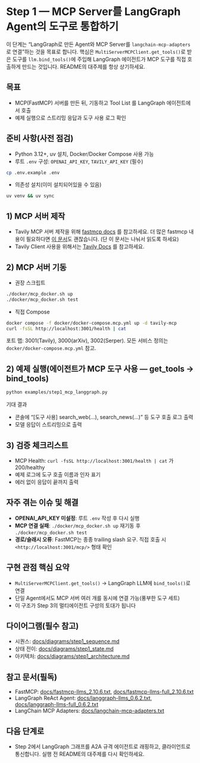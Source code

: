 # Step 1 — MCP Server를 LangGraph Agent의 도구로 통합하기

이 단계는 “LangGraph로 만든 Agent와 MCP Server를 `langchain-mcp-adapters`로 연결”하는 것을 목표로 합니다. 핵심은 `MultiServerMCPClient.get_tools()`로 받은 도구를 `llm.bind_tools()`에 주입해 LangGraph 에이전트가 MCP 도구를 직접 호출하게 만드는 것입니다. README의 대주제를 항상 상기하세요.

## 목표

- MCP(FastMCP) 서버를 만든 뒤, 기동하고 Tool List 를 LangGraph 에이전트에서 호출
- 예제 실행으로 스트리밍 응답과 도구 사용 로그 확인

## 준비 사항(사전 점검)

- Python 3.12+, uv 설치, Docker/Docker Compose 사용 가능
- 루트 `.env` 구성: `OPENAI_API_KEY`, `TAVILY_API_KEY` (필수)

```bash
cp .env.example .env
```

- 의존성 설치(이미 설치되어있을 수 있음)

```bash
uv venv && uv sync
```

## 1) MCP 서버 제작

- Tavily MCP 서버 제작을 위해 [fastmcp docs](/docs/fastmcp-llms_2.11.0.txt) 를 참고하세요.
  더 많은 fastmcp 내용이 필요하다면 [이 문서](/docs/fastmcp-llms-full_2.11.0.txt)도 괜찮습니다. (단 이 문서는 나눠서 읽도록 하세요)
- Tavily Client 사용을 위해서는 [Tavily Docs](/docs/tavily_pyton_docs.md) 를 참고하세요.

## 2) MCP 서버 기동

- 권장 스크립트

```bash
./docker/mcp_docker.sh up
./docker/mcp_docker.sh test
```

- 직접 Compose

```bash
docker compose -f docker/docker-compose.mcp.yml up -d tavily-mcp
curl -fsSL http://localhost:3001/health | cat
```

포트 맵: 3001(Tavily), 3000(arXiv), 3002(Serper). 모든 서비스 정의는 `docker/docker-compose.mcp.yml` 참고.

## 2) 예제 실행(에이전트가 MCP 도구 사용 — get_tools → bind_tools)

```bash
python examples/step1_mcp_langgraph.py
```

기대 결과

- 콘솔에 “[도구 사용] search_web(...), search_news(...)” 등 도구 호출 로그 출력
- 모델 응답이 스트리밍으로 출력

## 3) 검증 체크리스트

- MCP Health: `curl -fsSL http://localhost:3001/health | cat` 가 200/healthy
- 예제 로그에 도구 호출 이름과 인자 표기
- 에러 없이 응답이 끝까지 출력

## 자주 겪는 이슈 및 해결

- **OPENAI_API_KEY 미설정**: 루트 `.env` 작성 후 다시 실행
- **MCP 연결 실패**: `./docker/mcp_docker.sh up` 재기동 후 `./docker/mcp_docker.sh test`
- **경로/슬래시 오류**: FastMCP는 종종 trailing slash 요구. 직접 호출 시 `<http://localhost:3001/mcp/>` 형태 확인

## 구현 관점 핵심 요약

- `MultiServerMCPClient.get_tools()` → LangGraph LLM에 `bind_tools()`로 연결
- 단일 Agent에서도 MCP 서버 여러 개를 동시에 연결 가능(풍부한 도구 세트)
- 이 구조가 Step 3의 멀티에이전트 구성의 토대가 됩니다

## 다이어그램(필수 참고)

- 시퀀스: [docs/diagrams/step1_sequence.md](../docs/diagrams/step1_sequence.md)
- 상태 전이: [docs/diagrams/step1_state.md](../docs/diagrams/step1_state.md)
- 아키텍처: [docs/diagrams/step1_architecture.md](../docs/diagrams/step1_architecture.md)

## 참고 문서(필독)

- FastMCP: [docs/fastmcp-llms_2.10.6.txt](../docs/fastmcp-llms_2.10.6.txt), [docs/fastmcp-llms-full_2.10.6.txt](../docs/fastmcp-llms-full_2.10.6.txt)
- LangGraph ReAct Agent: [docs/langgraph-llms_0.6.2.txt](../docs/langgraph-llms_0.6.2.txt), [docs/langgraph-llms-full_0.6.2.txt](../docs/langgraph-llms-full_0.6.2.txt)
- LangChain MCP Adapters: [docs/langchain-mcp-adapters.txt](../docs/langchain-mcp-adapters.txt)

## 다음 단계로

- Step 2에서 LangGraph 그래프를 A2A 규격 에이전트로 래핑하고, 클라이언트로 통신합니다. 실행 전 README의 대주제를 다시 확인하세요.
